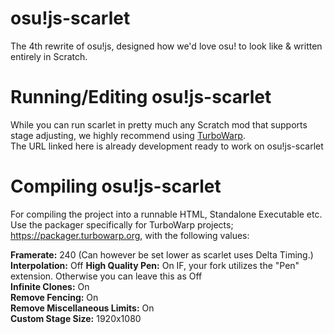 # osu!js-scarlet
The 4th rewrite of osu!js, designed how we'd love osu! to look like & written entirely in Scratch.
<br>

# Running/Editing osu!js-scarlet
While you can run scarlet in pretty much any Scratch mod that supports stage adjusting, we highly recommend using [TurboWarp](https://turbowarp.org/editor?size=1920x1080&clones=Infinity&offscreen&limitless&fps=240&extension=https://mikedev101.github.io/turbo_networking.js).<br>
The URL linked here is already development ready to work on osu!js-scarlet

# Compiling osu!js-scarlet
For compiling the project into a runnable HTML, Standalone Executable etc. Use the packager specifically for TurboWarp projects; https://packager.turbowarp.org, with the following values:<br>

<b>Framerate:</b> 240 (Can however be set lower as scarlet uses Delta Timing.)<br>
<b>Interpolation:</b> Off
<b>High Quality Pen:</b> On IF, your fork utilizes the "Pen" extension. Otherwise you can leave this as Off<br>
<b>Infinite Clones:</b> On<br>
<b>Remove Fencing:</b> On<br>
<b>Remove Miscellaneous Limits:</b> On<br>
<b>Custom Stage Size:</b> 1920x1080
